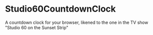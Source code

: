 Studio60CountdownClock
======================

A countdown clock for your browser, likened to the one in the TV show "Studio 60 on the Sunset Strip"
